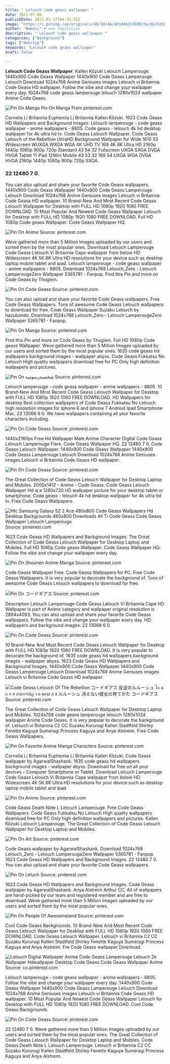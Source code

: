 ```yaml
---
title: " Lelouch code geass wallpaper "
date: 2021-07-08
publishDate: 2021-01-27T04:32:35Z
image: "https://i.pinimg.com/originals/40/3d/46/403d46253698c5ac6b25d50c11d373cb.jpg"
author: "Namusi" # use capitalize
description: " Lelouch code geass wallpaper "
categories: ["Background"]
tags: ["dekstop"]
keywords: "Lelouch code geass wallpaper"
draft: false

---
```



**Lelouch Code Geass Wallpaper**. Kallen Kōzuki Lelouch Lamperouge. 1440x900 Code Geass Wallpaper 1440x900 Code Geass Lamperouge Lelouch Download 1024x768 Anime Geniuses images Lelouch vi Britannia Code Geass HD wallpaper. Follow the vibe and change your wallpaper every day. 1024x768 code geass lamperouge lelouch 1280x1024 wallpaper Anime Code Geass.

![Pin On Manga](https://i.pinimg.com/originals/39/96/d3/3996d3c73def9ba438533cf7b41ced85.jpg "Pin On Manga")
Pin On Manga From pinterest.com


Cornelia Li Britannia Euphemia Li Britannia Kallen Kōzuki. 1623 Code Geass HD Wallpapers and Background Images. Lelouch lamperouge - code geass wallpaper - anime wallpapers - 8805. Code geass - lelouch 4k hd desktop wallpaper for 4k ultra hd tv. Code Geass Lelouch Wallpaper. Code Geass Lelouch of the Rebellion UltraHD Background Wallpaper for Wide 1610 53 Widescreen WUXGA WXGA WGA 4K UHD TV 169 4K 8K Ultra HD 2160p 1440p 1080p 900p 720p Standard 43 54 32 Fullscreen UXGA SXGA DVGA HVGA Tablet 11 iPad 12Mini Mobile 43 53 32 169 54 UXGA WGA DVGA HVGA 2160p 1440p 1080p 900p 720p SXGA.

### 22 12480 7 0.

You can also upload and share your favorite Code Geass wallpapers. 1440x900 Code Geass Wallpaper 1440x900 Code Geass Lamperouge Lelouch Download 1024x768 Anime Geniuses images Lelouch vi Britannia Code Geass HD wallpaper. 10 Brand-New And Most Recent Code Geass Lelouch Wallpaper for Desktop with FULL HD 1080p 1920 1080 FREE DOWNLOAD. 10 Most Popular And Newest Code Geass Wallpaper Lelouch for Desktop with FULL HD 1080p 1920 1080 FREE DOWNLOAD. Full HD 1080p Code geass Wallpaper. Code Geass Wallpaper HQ.


![Pin On Anime](https://i.pinimg.com/originals/b6/e0/73/b6e0733690c01b8b60b4500b497d301e.jpg "Pin On Anime")
Source: pinterest.com

Weve gathered more than 5 Million Images uploaded by our users and sorted them by the most popular ones. Download Lelouch Lamperouge Code Geass Lelouch Vi Britannia Cape wallpaper from below HD Widescreen 4K 5K 8K Ultra HD resolutions for your device such as desktop laptop mobile tablet and ipad. Lelouch lamperouge - code geass wallpaper - anime wallpapers - 8805. Download 1024x768 Lelouch_Zero - Lelouch LamperougeZero Wallpaper 5365781 - Fanpop. Find this Pin and more on Code Geass by Thuglein.

![Pin On Code Geass](https://i.pinimg.com/736x/4a/fb/31/4afb31b76055cd8da67a3b9656ca976c.jpg "Pin On Code Geass")
Source: pinterest.com

You can also upload and share your favorite Code Geass wallpapers. Free Code Geass Wallpapers. Tons of awesome Code Geass Lelouch wallpapers to download for free. Code Geass Wallpaper Suzaku Lelouch by hazubando. Download 1024x768 Lelouch_Zero - Lelouch LamperougeZero Wallpaper 5365781 - Fanpop.

![Pin On Manga](https://i.pinimg.com/originals/39/96/d3/3996d3c73def9ba438533cf7b41ced85.jpg "Pin On Manga")
Source: pinterest.com

Find this Pin and more on Code Geass by Thuglein. Full HD 1080p Code geass Wallpaper. Weve gathered more than 5 Million Images uploaded by our users and sorted them by the most popular ones. 1635 code geass hd wallpapers background images - wallpaper abyss. Code Geass Fukkatsu No Lelouch High quality wallpapers download free for PC Only high definition wallpapers and pictures.

![Pin On شخصيةرسومية](https://i.pinimg.com/originals/35/7a/cf/357acfd29126ebe91ab5521134d89650.png "Pin On شخصيةرسومية")
Source: pinterest.com

Lelouch lamperouge - code geass wallpaper - anime wallpapers - 8805. 10 Brand-New And Most Recent Code Geass Lelouch Wallpaper for Desktop with FULL HD 1080p 1920 1080 FREE DOWNLOAD. HD Wallpapers for desktop Best collection wallpapers of Code Geass Fukkatsu No Lelouch high resolution images for Iphone 6 and Iphone 7 Android Ipad Smartphone Mac. 22 13068 6 0. We have wallpapers containing all your favorite characters including.

![Pin On Code Geass](https://i.pinimg.com/originals/f7/a8/d6/f7a8d6bf8b7dabf4014fc1f2021330ce.jpg "Pin On Code Geass")
Source: pinterest.com

1440x2160px Free Hd Wallpaper Male Anime Character Digital Code Geass Lelouch Lamperouge Flare. Code Geass Wallpaper HQ. 22 12480 7 0. Code Geass Lelouch Wallpaper. 1440x900 Code Geass Wallpaper 1440x900 Code Geass Lamperouge Lelouch Download 1024x768 Anime Geniuses images Lelouch vi Britannia Code Geass HD wallpaper.

![Pin On Code Geass](https://i.pinimg.com/originals/75/f9/a4/75f9a4086530fffc0423a2051d33f87e.jpg "Pin On Code Geass")
Source: pinterest.com

The Great Collection of Code Geass Lelouch Wallpaper for Desktop Laptop and Mobiles. 2000x1412 - Anime - Code Geass. Code Geass Lelouch Wallpaper Hd is a 1280x720 HD wallpaper picture for your desktop tablet or smartphone. Code geass - lelouch 4k hd desktop wallpaper for 4k ultra hd tv. Free Code Geass Wallpapers.

![Htc Samsung Galaxy S2 2 Ace 480x800 Code Geass Wallpapers Hd Desktop Backgrounds 480x800 Downloads All Ti Code Geass Code Geass Wallpaper Lelouch Lamperouge](https://i.pinimg.com/originals/d8/41/3c/d8413c022ea15d709d5e540acdd7c901.jpg "Htc Samsung Galaxy S2 2 Ace 480x800 Code Geass Wallpapers Hd Desktop Backgrounds 480x800 Downloads All Ti Code Geass Code Geass Wallpaper Lelouch Lamperouge")
Source: pinterest.com

1623 Code Geass HD Wallpapers and Background Images. The Great Collection of Code Geass Lelouch Wallpaper for Desktop Laptop and Mobiles. Full HD 1080p Code geass Wallpaper. Code Geass Wallpaper HQ. Follow the vibe and change your wallpaper every day.

![Pin On Shounen Anime Manga](https://i.pinimg.com/originals/6c/31/3f/6c313f4ec5ba762f722643c4e07c459c.jpg "Pin On Shounen Anime Manga")
Source: pinterest.com

Code Geass Wallpaper Free. Code Geass Wallpapers for PC. Free Code Geass Wallpapers. It is very popular to decorate the background of. Tons of awesome Code Geass Lelouch wallpapers to download for free.

![Pin On コードギアス](https://i.pinimg.com/originals/2a/a2/5f/2aa25fc6af93f29ede95b0ff544d8e03.jpg "Pin On コードギアス")
Source: pinterest.com

Description Lelouch Lamperouge Code Geass Lelouch Vi Britannia Cape HD Wallpaper is part of Anime category and wallpaper original resolution is 2894x4093. You can also upload and share your favorite Code Geass wallpapers. Follow the vibe and change your wallpaper every day. HD wallpapers and background images. 22 13068 6 0.

![Pin On Code Geass](https://i.pinimg.com/474x/ae/28/3b/ae283bf47979eacd8bf8931d128ed51e.jpg "Pin On Code Geass")
Source: pinterest.com

10 Brand-New And Most Recent Code Geass Lelouch Wallpaper for Desktop with FULL HD 1080p 1920 1080 FREE DOWNLOAD. It is very popular to decorate the background of. 1635 code geass hd wallpapers background images - wallpaper abyss. 1623 Code Geass HD Wallpapers and Background Images. 1440x900 Code Geass Wallpaper 1440x900 Code Geass Lamperouge Lelouch Download 1024x768 Anime Geniuses images Lelouch vi Britannia Code Geass HD wallpaper.

![Code Geass Lelouch Of The Rebellion コードギアス 反逆のルルーシュ โค ด ก อ ส ภาคการปฏ ว ต ของล ล ช ルルーシュ 冴えない彼女の育てかた コードギアス](https://i.pinimg.com/originals/12/18/23/121823ad1abfc6a2dd333a0ac634ada5.jpg "Code Geass Lelouch Of The Rebellion コードギアス 反逆のルルーシュ โค ด ก อ ส ภาคการปฏ ว ต ของล ล ช ルルーシュ 冴えない彼女の育てかた コードギアス")
Source: pinterest.com

The Great Collection of Code Geass Lelouch Wallpaper for Desktop Laptop and Mobiles. 1024x768 code geass lamperouge lelouch 1280x1024 wallpaper Anime Code Geass. It is very popular to decorate the background of. Lelouch vi Britannia C2 CC Suzaku Kururugi Kallen Stadtfeld Shirley Fenette Kaguya Sumeragi Princess Kaguya and Anya Alstreim. Free Code Geass Wallpapers.

![Pin On Favorite Anime Manga Characters](https://i.pinimg.com/originals/bc/85/eb/bc85eb770edce8592d2c9f43e344a7c9.jpg "Pin On Favorite Anime Manga Characters")
Source: pinterest.com

Cornelia Li Britannia Euphemia Li Britannia Kallen Kōzuki. Code Geass wallpaper by AgarwalShashank. 1635 code geass hd wallpapers background images - wallpaper abyss. Download for free on all your devices - Computer Smartphone or Tablet. Download Lelouch Lamperouge Code Geass Lelouch Vi Britannia Cape wallpaper from below HD Widescreen 4K 5K 8K Ultra HD resolutions for your device such as desktop laptop mobile tablet and ipad.

![Pin On Anime](https://i.pinimg.com/originals/21/8a/66/218a66106a383f6726e63266e62c0932.png "Pin On Anime")
Source: pinterest.com

Code Geass Death Note L Lelouch Lamperouge. Free Code Geass Wallpapers. Code Geass Fukkatsu No Lelouch High quality wallpapers download free for PC Only high definition wallpapers and pictures. Kallen Kōzuki Lelouch Lamperouge. The Great Collection of Code Geass Lelouch Wallpaper for Desktop Laptop and Mobiles.

![Pin On Art](https://i.pinimg.com/originals/8d/fb/9c/8dfb9c777fa41b1200c6b293f2d40393.jpg "Pin On Art")
Source: pinterest.com

Code Geass wallpaper by AgarwalShashank. Download 1024x768 Lelouch_Zero - Lelouch LamperougeZero Wallpaper 5365781 - Fanpop. 1623 Code Geass HD Wallpapers and Background Images. 22 12480 7 0. You can also upload and share your favorite Code Geass wallpapers.

![Pin On Leluch](https://i.pinimg.com/736x/70/24/1e/70241e0c8daf0250e78e6fb9b515dc4c.jpg "Pin On Leluch")
Source: pinterest.com

1623 Code Geass HD Wallpapers and Background Images. Code Geass wallpaper by AgarwalShashank. Anya Alstreim Arthur CC. All of wallpapers are hand-picked by our team and registered member and are free to download. Weve gathered more than 5 Million Images uploaded by our users and sorted them by the most popular ones.

![Pin On People Of Awesomeland](https://i.pinimg.com/originals/b4/f5/e1/b4f5e1756b9c43edb7aab625d554666b.jpg "Pin On People Of Awesomeland")
Source: pinterest.com

Cool Code Geass Backgrounds. 10 Brand-New And Most Recent Code Geass Lelouch Wallpaper for Desktop with FULL HD 1080p 1920 1080 FREE DOWNLOAD. Code Geass Lelouch Wallpaper. Lelouch vi Britannia C2 CC Suzaku Kururugi Kallen Stadtfeld Shirley Fenette Kaguya Sumeragi Princess Kaguya and Anya Alstreim. Fre Code Geass wallpaper Download.

![Lelouch Digital Wallpaper Anime Code Geass Lamperouge Lelouch 2k Wallpaper Hdwallpaper Desktop Code Geass Code Geass Wallpaper Anime](https://i.pinimg.com/originals/c4/26/ad/c426ad6803feba571db1417b0dd7807e.jpg "Lelouch Digital Wallpaper Anime Code Geass Lamperouge Lelouch 2k Wallpaper Hdwallpaper Desktop Code Geass Code Geass Wallpaper Anime")
Source: co.pinterest.com

Lelouch lamperouge - code geass wallpaper - anime wallpapers - 8805. Follow the vibe and change your wallpaper every day. 1440x900 Code Geass Wallpaper 1440x900 Code Geass Lamperouge Lelouch Download 1024x768 Anime Geniuses images Lelouch vi Britannia Code Geass HD wallpaper. 10 Most Popular And Newest Code Geass Wallpaper Lelouch for Desktop with FULL HD 1080p 1920 1080 FREE DOWNLOAD. Cool Code Geass Backgrounds.

![Pin On Code Geass](https://i.pinimg.com/originals/40/3d/46/403d46253698c5ac6b25d50c11d373cb.jpg "Pin On Code Geass")
Source: pinterest.com

22 12480 7 0. Weve gathered more than 5 Million Images uploaded by our users and sorted them by the most popular ones. The Great Collection of Code Geass Lelouch Wallpaper for Desktop Laptop and Mobiles. Code Geass Death Note L Lelouch Lamperouge. Lelouch vi Britannia C2 CC Suzaku Kururugi Kallen Stadtfeld Shirley Fenette Kaguya Sumeragi Princess Kaguya and Anya Alstreim.

